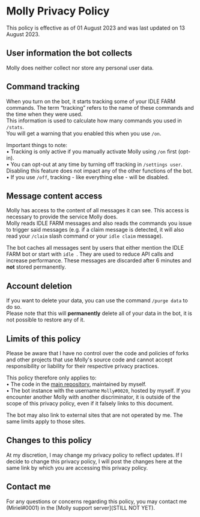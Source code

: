# Molly Privacy Policy

This policy is effective as of 01 August 2023 and was last updated on 13 August 2023.  

## User information the bot collects

Molly does neither collect nor store any personal user data.  

## Command tracking

When you turn on the bot, it starts tracking some of your IDLE FARM commands. The term “tracking” refers to the name of these commands and the time when they were used.  
This information is used to calculate how many commands you used in `/stats`.  
You will get a warning that you enabled this when you use `/on`.  

Important things to note:  
• Tracking is only active if you manually activate Molly using `/on` first (opt-in).  
• You can opt-out at any time by turning off tracking in `/settings user`. Disabling this feature does not impact any of the other functions of the bot.  
• If you use `/off`, tracking - like everything else - will be disabled.  

## Message content access

Molly has access to the content of all messages it can see. This access is necessary to provide the service Molly does.  
Molly reads IDLE FARM messages and also reads the commands you issue to trigger said messages (e.g. if a claim message is detected, it will also read your `/claim` slash command or your `idle claim` message).  

The bot caches all messages sent by users that either mention the IDLE FARM bot or start with `idle `. They are used to reduce API calls and increase performance. These messages are discarded after 6 minutes and **not** stored permanently.  

## Account deletion

If you want to delete your data, you can use the command `/purge data` to do so.  
Please note that this will **permanently** delete all of your data in the bot, it is not possible to restore any of it.  

## Limits of this policy

Please be aware that I have no control over the code and policies of forks and other projects that use Molly's source code and cannot accept responsibility or liability for their respective privacy practices.  

This policy therefore only applies to:  
• The code in the [main repository](https://github.com/Miriel-py/Molly), maintained by myself.  
• The bot instance with the username `Molly#0020`, hosted by myself. If you encounter another Molly with another discriminator, it is outside of the scope of this privacy policy, even if it falsely links to this document.  

The bot may also link to external sites that are not operated by me. The same limits apply to those sites.  

## Changes to this policy

At my discretion, I may change my privacy policy to reflect updates. If I decide to change this privacy policy, I will post the changes here at the same link by which you are accessing this privacy policy.  

## Contact me

For any questions or concerns regarding this policy, you may contact me (Miriel#0001) in the [Molly support server](STILL NOT YET).
